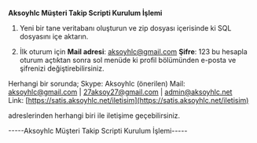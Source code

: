 **Aksoyhlc Müşteri Takip Scripti Kurulum İşlemi**

1.  Yeni bir tane veritabanı oluşturun ve zip dosyası içerisinde ki SQL dosyasını içe aktarın.
    
2.  İlk oturum için **Mail adresi**:  [aksoyhlc@gmail.com](mailto:aksoyhlc@gmail.com)  **Şifre**: 123 bu hesapla oturum açtıktan sonra sol menüde ki profil bölümünden e-posta ve şifrenizi değiştirebilirsiniz.
    
 
Herhangi bir sorunda; Skype: Aksoyhlc (önerilen) 
Mail:  [aksoyhlc@gmail.com](mailto:aksoyhlc@gmail.com)  |  [27aksoy27@gmail.com](mailto:27aksoy27@gmail.com)  |  [admin@aksoyhlc.net](mailto:admin@aksoyhlc.net)  
Link:  [https://satis.aksoyhlc.net/iletisim](https://satis.aksoyhlc.net/iletisim)

adreslerinden herhangi biri ile iletişime geçebilirsiniz.

-----Aksoyhlc Müşteri Takip Scripti Kurulum İşlemi-----